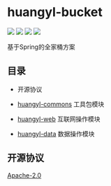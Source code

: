 # huangyl-bucket

[![](https://img.shields.io/badge/java-^1.8.0-orange.svg?style=flat-square)](http://www.oracle.com/technetwork/java/index.html)
[![](https://img.shields.io/badge/gradle-4.3.1-brightgreen.svg?style=flat-square)](https://gradle.org)
[![](https://img.shields.io/badge/license-Apache--2.0-blue.svg?style=flat-square)](https://www.apache.org/licenses/LICENSE-2.0.html)
[![](https://jitpack.io/v/huang6349/huangyl-bucket.svg)](https://jitpack.io/#huang6349/huangyl-bucket)

基于Spring的全家桶方案

## 目录

* 开源协议

* [huangyl-commons](./huangyl-commons) 工具包模块

* [huangyl-web](./huangyl-web) 互联网操作模块

* [huangyl-data](./huangyl-data) 数据操作模块

## 开源协议

[Apache-2.0](https://www.apache.org/licenses/LICENSE-2.0.html)
